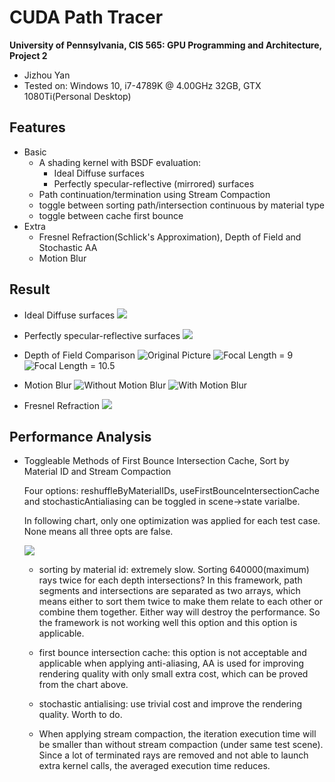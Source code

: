 CUDA Path Tracer
================

**University of Pennsylvania, CIS 565: GPU Programming and Architecture, Project 2**

* Jizhou Yan
* Tested on: Windows 10, i7-4789K @ 4.00GHz 32GB, GTX 1080Ti(Personal Desktop)

## Features
* Basic
  * A shading kernel with BSDF evaluation:
	* Ideal Diffuse surfaces
	* Perfectly specular-reflective (mirrored) surfaces
  * Path continuation/termination using Stream Compaction
  * toggle between sorting path/intersection continuous by material type
  * toggle between cache first bounce
* Extra
  * Fresnel Refraction(Schlick's Approximation), Depth of Field and Stochastic AA
  * Motion Blur

## Result

* Ideal Diffuse surfaces
	![](img/IdealDiffusesurfaces.png)

* Perfectly specular-reflective surfaces
	![](img/Perfectlyspecularreflectivesurface.png)

* Depth of Field Comparison
	![Original Picture](img/DOF.png)
	![Focal Length = 9](img/DOF9.png)
	![Focal Length = 10.5](img/DOF10.5.png)

* Motion Blur
	![Without Motion Blur](img/nomotion.png)
	![With Motion Blur](img/motion.png)

* Fresnel Refraction
	![](img/FresnelRefraction.png)

## Performance Analysis

* Toggleable Methods of First Bounce Intersection Cache, Sort by Material ID and Stream Compaction

	Four options: reshuffleByMaterialIDs, useFirstBounceIntersectionCache and stochasticAntialiasing can be toggled in scene->state varialbe.

	In following chart, only one optimization was applied for each test case. None means all three opts are false.

	![](img/PA.png)

	* sorting by material id: extremely slow. Sorting 640000(maximum) rays twice for each depth intersections? In this framework, path segments and intersections are separated as two arrays, which means either to sort them twice to make them relate to each other or combine them together. Either way will destroy the performance. So the framework is not working well this option and this option is applicable.

	* first bounce intersection cache: this option is not acceptable and applicable when applying anti-aliasing, AA is used for improving rendering quality with only small extra cost, which can be proved from the chart above.

	* stochastic antialising: use trivial cost and improve the rendering quality. Worth to do.

	* When applying stream compaction, the iteration execution time will be smaller than without stream compaction (under same test scene). Since a lot of terminated rays are removed and not able to launch extra kernel calls, the averaged execution time reduces.